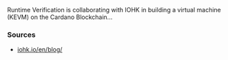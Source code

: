 Runtime Verification is collaborating with IOHK in building a virtual machine (KEVM) on the Cardano Blockchain...

### Sources
* <a href="https://iohk.io/en/blog/posts/2018/05/28/first-cardano-testnet-launches-for-smart-contracts/" target="_blank">iohk.io/en/blog/</a>
